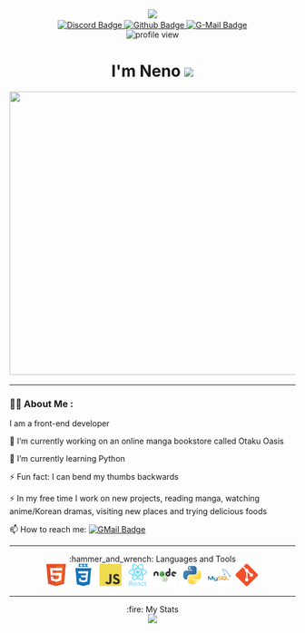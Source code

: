 <div id="header" align="center">
  <img src="https://i.giphy.com/media/v1.Y2lkPTc5MGI3NjExMWJnMXY2OHhhZzJhYTU3bDY2NG5zaWJkaHgxeTBlZXBzZ2d2dHI0MyZlcD12MV9pbnRlcm5hbF9naWZfYnlfaWQmY3Q9cw/qT3NpahR7tGnOqqjng/giphy.gif">
</div>

<div id="badges" align="center">
  <a href="https://discord.com/channels/@me">
    <img src="https://img.shields.io/badge/Discord-lavender?style=for-the-badge&logo=discord&logoColor=purple" alt="Discord Badge"/>
  </a>
  <a href="https://github.com/S-Craig17">
    <img src="https://img.shields.io/badge/Github-black?style=for-the-badge&logo=github&logoColor=white" alt="Github Badge"/>
  </a>
  <a href="mailto:shaeneno.craig.walmart@gmail.com">
    <img src="https://img.shields.io/badge/GMail-white?style=for-the-badge&logo=gmail&logoColor=red" alt="G-Mail Badge"/>
  </a>
  <br>
  <img src="https://komarev.com/ghpvc/?username=S-Craig17&style=flat-square&color=blue" alt="profile view" width="100"/>
</div>
<h1 align="center">
  I'm Neno
  <img src="https://i.giphy.com/media/v1.Y2lkPTc5MGI3NjExcTRheG12djl5bWNmMXV6YzJ2cTRuc3JucWk4aG9tdXZzMGw4azRoMSZlcD12MV9pbnRlcm5hbF9naWZfYnlfaWQmY3Q9cw/iMVL7KkjRbhcdLMoCz/giphy.gif" width="40px"/>
</h1>
<div align="center">
  <img src="https://i.giphy.com/media/v1.Y2lkPTc5MGI3NjExZXgyZndwa2xsbWQwaHR2ZG9pM255emNxODR5bjJ0cWQ5dzMxZzR0ZCZlcD12MV9pbnRlcm5hbF9naWZfYnlfaWQmY3Q9Zw/gioLPAqDRZjzYpmuCp/giphy.gif" width="700" height="500"/>
</div>
   
---

### 👩‍💻 About Me : 

I am a front-end developer

🔭 I’m currently working on an online manga bookstore called Otaku Oasis

🌱 I’m currently learning Python

⚡ Fun fact: I can bend my thumbs backwards

:zap: In my free time I work on new projects, reading manga, watching anime/Korean dramas, visiting new places and trying delicious foods

:mailbox: How to reach me: [![GMail Badge](https://img.shields.io/badge/-Neno-white?style=flat&logo=GMail&logoColor=red)](mailto:shaeneno.craig.walmart@gmail.com)

---


<div align="center">
  :hammer_and_wrench: Languages and Tools
  <br>
  <img src="https://github.com/devicons/devicon/blob/master/icons/html5/html5-original.svg" title="HTML5" alt="HTML" width="40" height="40"/>&nbsp;
  <img src="https://github.com/devicons/devicon/blob/master/icons/css3/css3-plain-wordmark.svg"  title="CSS3" alt="CSS" width="40" height="40"/>&nbsp;
  <img src="https://github.com/devicons/devicon/blob/master/icons/javascript/javascript-original.svg" title="JavaScript" alt="JavaScript" width="40" height="40"/>&nbsp;
  <img src="https://github.com/devicons/devicon/blob/master/icons/react/react-original-wordmark.svg" title="React" alt="React" width="40" height="40"/>&nbsp;
  <img src="https://github.com/devicons/devicon/blob/master/icons/nodejs/nodejs-original-wordmark.svg" title="NodeJS" alt="NodeJS" width="40" height="40"/>&nbsp;
  <img src="https://github.com/devicons/devicon/blob/master/icons/python/python-original.svg" title="Python" alt="Python" width="40" height="40"/>&nbsp;
  <img src="https://github.com/devicons/devicon/blob/master/icons/mysql/mysql-original-wordmark.svg" title="MySQL"  alt="MySQL" width="40" height="40"/>&nbsp;
  <img src="https://github.com/devicons/devicon/blob/master/icons/git/git-original.svg" title="Git"  alt="Git" width="40" height="40"/>&nbsp;
</div>

---

<div align="center">
  :fire: My Stats
  <br>
 <img src="https://github-readme-streak-stats.herokuapp.com?user=S-Craig17&theme=tokyonight&hide_border=true&date_format=M%20j%5B%2C%20Y%5D&card_width=400&card_height=200&type=png">
</div>

<!--
**S-Craig17/S-Craig17** is a ✨ _special_ ✨ repository because its `README.md` (this file) appears on your GitHub profile.

Here are some ideas to get you started:

- 🔭 I’m currently working on ...
- 🌱 I’m currently learning ...
- 👯 I’m looking to collaborate on ...
- 🤔 I’m looking for help with ...
- 💬 Ask me about ...
- 📫 How to reach me: ...
- 😄 Pronouns: ...
- ⚡ Fun fact: ...
-->

